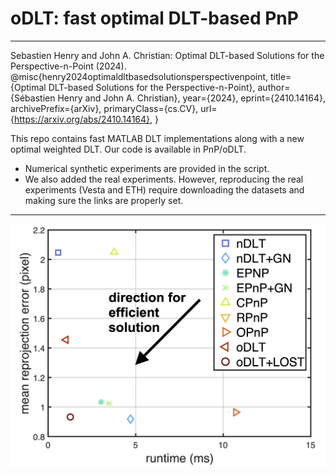 # oDLT: fast optimal DLT-based PnP
---

Sebastien Henry and John A. Christian: Optimal DLT-based Solutions for the Perspective-n-Point (2024).
@misc{henry2024optimaldltbasedsolutionsperspectivenpoint,
      title={Optimal DLT-based Solutions for the Perspective-n-Point}, 
      author={Sébastien Henry and John A. Christian},
      year={2024},
      eprint={2410.14164},
      archivePrefix={arXiv},
      primaryClass={cs.CV},
      url={https://arxiv.org/abs/2410.14164}, 
}


This repo contains fast MATLAB DLT implementations along with a new optimal weighted DLT. Our code is available in PnP/oDLT.

- Numerical synthetic experiments are provided in the script.
- We also added the real experiments. However, reproducing the real experiments (Vesta and ETH) require downloading the datasets and making sure the links are properly set.

---
![plot](./pareto_annotated.png)
